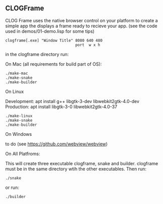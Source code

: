 ## CLOGFrame

CLOG Frame uses the native browser control on your platform to create
a simple app the displays a frame ready to recieve your app. (see
the code used in demos/01-demo.lisp for some tips)

```
clogframe[.exe] "Window Title" 8080 640 480
                               port  w x h
```

in the clogframe directory run:


On Mac (all requirements for build part of OS):
```
./make-mac
./make-snake
./make-builder
```
On Linux

Development: apt install g++ libgtk-3-dev libwebkit2gtk-4.0-dev
Production: apt install libgtk-3-0 libwebkit2gtk-4.0-37
```
./make-linux
./make-snake
./make-builder
```
On Windows

to do (see https://github.com/webview/webview)

On All Platfroms:

This will create three executable clogframe, snake and builder. clogframe
must be in the same directory wtih the other executables. Then
run:
```
./snake
```
or
run:
```
./builder
```
